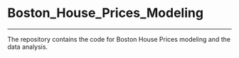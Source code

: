 # Boston_House_Prices_Modeling
***
The repository contains the code for Boston House Prices modeling and the data analysis.
